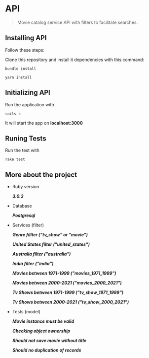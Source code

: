 # API

> Movie catalog service API with filters to facilitate searches.

## Installing API

Follow these steps:

Clone this repository and install it dependencies with this command:
```
bundle install
```
```
yarn install
```

## Initializing API
Run the application with
```
rails s
```

It will start the app on **localhost:3000**

## Runing Tests
Run the test with
```
rake test
```

## More about the project

- Ruby version

  ***3.0.3***

- Database

  ***Postgresql***

- Services (filter)

  ***Genre fillter ("tv_show" or "movie")***

  ***United States filter ("united_states")***

  ***Australia filter ("australia")***

  ***India filter ("india")***

  ***Movies between 1971-1999 ("movies_1971_1999")***

  ***Movies between 2000-2021 ("movies_2000_2021")***

  ***Tv Shows between 1971-1999 ("tv_show_1971_1999")***

  ***Tv Shows between 2000-2021 ("tv_show_2000_2021")***

- Tests (model)

  ***Movie instance must be valid***

  ***Checking object ownership***

  ***Should not save movie without title***

  ***Should no duplication of records***
